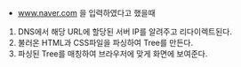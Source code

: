 * www.naver.com 을 입력하였다고 했을때
1. DNS에서 해당 URL에 할당된 서버 IP를 알려주고 리다이렉트된다.
2. 불러온 HTML과 CSS파일을 파싱하여 Tree를 만든다.
3. 파싱된 Tree를 매칭하여 브라우저에 맞게 화면에 보여준다.
